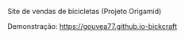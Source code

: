 Site de vendas de bicicletas (Projeto Origamid)

Demonstração: https://gouvea77.github.io-bickcraft
